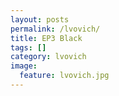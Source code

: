 ```yaml
---
layout: posts
permalink: /lvovich/
title: EP3 Black
tags: []
category: lvovich
image:
  feature: lvovich.jpg
---
```

